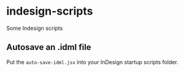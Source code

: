 # indesign-scripts
Some Indesign scripts

## Autosave an .idml file
Put the `auto-save-idml.jsx` into your InDesign startup scripts folder.
